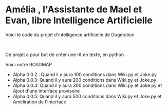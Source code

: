 # Amélia , l'Assistante de Mael et Evan, libre Intelligence Artificielle

<p>Voici le code du projet d'intelligence artificelle de Dogmotion</p></br>
<p>Ce projet a pour but de créer une IA en texte, en python</p>


Voici notre ROADMAP </br>
<ul><li>Alpha 0.0.2 : Quand il y aura 100 conditions dans Wiki.py et Joke.py </li>
<li>Alpha 0.0.3: Quand il y  aura 200 conditions dans Wiki.py et Joke.py </li>
<li>Alpha 0.0.4: Quand il y aura 300 conditions dans Wiki.py et Joke.py et Ajout d'une interface provisoire </li>
<li>Alpha 0.0.5: Quand il y aura 500 conditions dans Wiki.py et Joke.py et Améliration de l'interface </li>









</ul>


